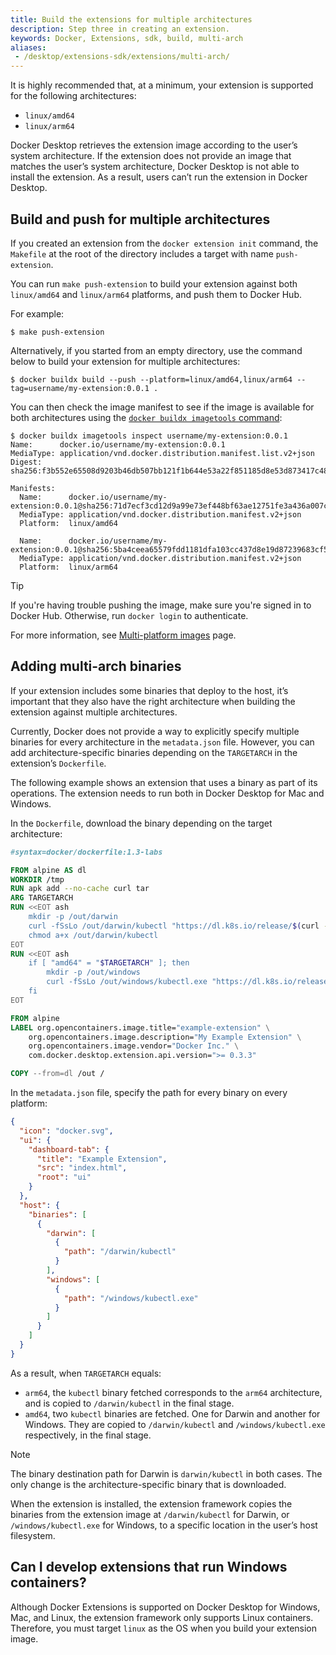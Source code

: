 ```yaml
---
title: Build the extensions for multiple architectures
description: Step three in creating an extension.
keywords: Docker, Extensions, sdk, build, multi-arch
aliases: 
 - /desktop/extensions-sdk/extensions/multi-arch/
---
```


It is highly recommended that, at a minimum, your extension is supported for the following architectures:

- `linux/amd64`
- `linux/arm64`

Docker Desktop retrieves the extension image according to the user’s system architecture. If the extension does not provide an image that matches the user’s system architecture, Docker Desktop is not able to install the extension. As a result, users can’t run the extension in Docker Desktop.

## Build and push for multiple architectures

If you created an extension from the `docker extension init` command, the
`Makefile` at the root of the directory includes a target with name
`push-extension`.

You can run `make push-extension` to build your extension against both
`linux/amd64` and `linux/arm64` platforms, and push them to Docker Hub.

For example:

```console
$ make push-extension
```

Alternatively, if you started from an empty directory, use the command below
to build your extension for multiple architectures:

```console
$ docker buildx build --push --platform=linux/amd64,linux/arm64 --tag=username/my-extension:0.0.1 .
```

You can then check the image manifest to see if the image is available for both
architectures using the [`docker buildx imagetools` command](/reference/cli/docker/buildx/imagetools/_index.md):

```console
$ docker buildx imagetools inspect username/my-extension:0.0.1
Name:      docker.io/username/my-extension:0.0.1
MediaType: application/vnd.docker.distribution.manifest.list.v2+json
Digest:    sha256:f3b552e65508d9203b46db507bb121f1b644e53a22f851185d8e53d873417c48

Manifests:
  Name:      docker.io/username/my-extension:0.0.1@sha256:71d7ecf3cd12d9a99e73ef448bf63ae12751fe3a436a007cb0969f0dc4184c8c
  MediaType: application/vnd.docker.distribution.manifest.v2+json
  Platform:  linux/amd64

  Name:      docker.io/username/my-extension:0.0.1@sha256:5ba4ceea65579fdd1181dfa103cc437d8e19d87239683cf5040e633211387ccf
  MediaType: application/vnd.docker.distribution.manifest.v2+json
  Platform:  linux/arm64
```

> [!TIP]
>
> If you're having trouble pushing the image, make sure you're signed in to Docker Hub. Otherwise, run `docker login` to authenticate.

For more information, see [Multi-platform images](/build/building/multi-platform.md) page.

## Adding multi-arch binaries

If your extension includes some binaries that deploy to the host, it’s important that they also have the right architecture when building the extension against multiple architectures.

Currently, Docker does not provide a way to explicitly specify multiple binaries for every architecture in the `metadata.json` file. However, you can add architecture-specific binaries depending on the `TARGETARCH` in the extension’s `Dockerfile`.

The following example shows an extension that uses a binary as part of its operations. The extension needs to run both in Docker Desktop for Mac and Windows.

In the `Dockerfile`, download the binary depending on the target architecture:

```Dockerfile
#syntax=docker/dockerfile:1.3-labs

FROM alpine AS dl
WORKDIR /tmp
RUN apk add --no-cache curl tar
ARG TARGETARCH
RUN <<EOT ash
    mkdir -p /out/darwin
    curl -fSsLo /out/darwin/kubectl "https://dl.k8s.io/release/$(curl -Ls https://dl.k8s.io/release/stable.txt)/bin/darwin/${TARGETARCH}/kubectl"
    chmod a+x /out/darwin/kubectl
EOT
RUN <<EOT ash
    if [ "amd64" = "$TARGETARCH" ]; then
        mkdir -p /out/windows
        curl -fSsLo /out/windows/kubectl.exe "https://dl.k8s.io/release/$(curl -Ls https://dl.k8s.io/release/stable.txt)/bin/windows/amd64/kubectl.exe"
    fi
EOT

FROM alpine
LABEL org.opencontainers.image.title="example-extension" \
    org.opencontainers.image.description="My Example Extension" \
    org.opencontainers.image.vendor="Docker Inc." \
    com.docker.desktop.extension.api.version=">= 0.3.3"

COPY --from=dl /out /
```

In the `metadata.json` file, specify the path for every binary on every platform:

```json
{
  "icon": "docker.svg",
  "ui": {
    "dashboard-tab": {
      "title": "Example Extension",
      "src": "index.html",
      "root": "ui"
    }
  },
  "host": {
    "binaries": [
      {
        "darwin": [
          {
            "path": "/darwin/kubectl"
          }
        ],
        "windows": [
          {
            "path": "/windows/kubectl.exe"
          }
        ]
      }
    ]
  }
}
```

As a result, when `TARGETARCH` equals:

- `arm64`, the `kubectl` binary fetched corresponds to the `arm64` architecture, and is copied to `/darwin/kubectl` in the final stage.
- `amd64`, two `kubectl` binaries are fetched. One for Darwin and another for Windows. They are copied to `/darwin/kubectl` and `/windows/kubectl.exe` respectively, in the final stage.

> [!NOTE]
>
> The binary destination path for Darwin is `darwin/kubectl` in both cases. The only change is the architecture-specific binary that is downloaded.

When the extension is installed, the extension framework copies the binaries from the extension image at `/darwin/kubectl` for Darwin, or `/windows/kubectl.exe` for Windows, to a specific location in the user’s host filesystem.

## Can I develop extensions that run Windows containers?

Although Docker Extensions is supported on Docker Desktop for Windows, Mac, and Linux, the extension framework only supports Linux containers. Therefore, you must target `linux` as the OS when you build your extension image.

